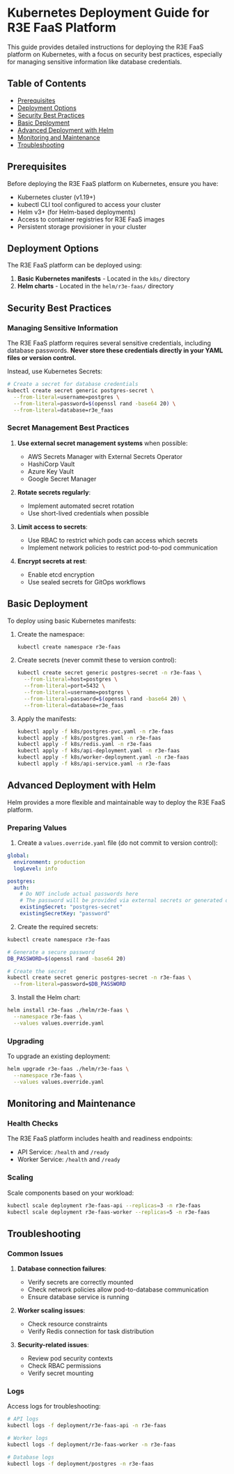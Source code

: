 # Kubernetes Deployment Guide for R3E FaaS Platform

This guide provides detailed instructions for deploying the R3E FaaS platform on Kubernetes, with a focus on security best practices, especially for managing sensitive information like database credentials.

## Table of Contents

- [Prerequisites](#prerequisites)
- [Deployment Options](#deployment-options)
- [Security Best Practices](#security-best-practices)
- [Basic Deployment](#basic-deployment)
- [Advanced Deployment with Helm](#advanced-deployment-with-helm)
- [Monitoring and Maintenance](#monitoring-and-maintenance)
- [Troubleshooting](#troubleshooting)

## Prerequisites

Before deploying the R3E FaaS platform on Kubernetes, ensure you have:

- Kubernetes cluster (v1.19+)
- kubectl CLI tool configured to access your cluster
- Helm v3+ (for Helm-based deployments)
- Access to container registries for R3E FaaS images
- Persistent storage provisioner in your cluster

## Deployment Options

The R3E FaaS platform can be deployed using:

1. **Basic Kubernetes manifests** - Located in the `k8s/` directory
2. **Helm charts** - Located in the `helm/r3e-faas/` directory

## Security Best Practices

### Managing Sensitive Information

The R3E FaaS platform requires several sensitive credentials, including database passwords. **Never store these credentials directly in your YAML files or version control.**

Instead, use Kubernetes Secrets:

```bash
# Create a secret for database credentials
kubectl create secret generic postgres-secret \
  --from-literal=username=postgres \
  --from-literal=password=$(openssl rand -base64 20) \
  --from-literal=database=r3e_faas
```

### Secret Management Best Practices

1. **Use external secret management systems** when possible:
   - AWS Secrets Manager with External Secrets Operator
   - HashiCorp Vault
   - Azure Key Vault
   - Google Secret Manager

2. **Rotate secrets regularly**:
   - Implement automated secret rotation
   - Use short-lived credentials when possible

3. **Limit access to secrets**:
   - Use RBAC to restrict which pods can access which secrets
   - Implement network policies to restrict pod-to-pod communication

4. **Encrypt secrets at rest**:
   - Enable etcd encryption
   - Use sealed secrets for GitOps workflows

## Basic Deployment

To deploy using basic Kubernetes manifests:

1. Create the namespace:
   ```bash
   kubectl create namespace r3e-faas
   ```

2. Create secrets (never commit these to version control):
   ```bash
   kubectl create secret generic postgres-secret -n r3e-faas \
     --from-literal=host=postgres \
     --from-literal=port=5432 \
     --from-literal=username=postgres \
     --from-literal=password=$(openssl rand -base64 20) \
     --from-literal=database=r3e_faas
   ```

3. Apply the manifests:
   ```bash
   kubectl apply -f k8s/postgres-pvc.yaml -n r3e-faas
   kubectl apply -f k8s/postgres.yaml -n r3e-faas
   kubectl apply -f k8s/redis.yaml -n r3e-faas
   kubectl apply -f k8s/api-deployment.yaml -n r3e-faas
   kubectl apply -f k8s/worker-deployment.yaml -n r3e-faas
   kubectl apply -f k8s/api-service.yaml -n r3e-faas
   ```

## Advanced Deployment with Helm

Helm provides a more flexible and maintainable way to deploy the R3E FaaS platform.

### Preparing Values

1. Create a `values.override.yaml` file (do not commit to version control):

```yaml
global:
  environment: production
  logLevel: info

postgres:
  auth:
    # Do NOT include actual passwords here
    # The password will be provided via external secrets or generated during installation
    existingSecret: "postgres-secret"
    existingSecretKey: "password"
```

2. Create the required secrets:

```bash
kubectl create namespace r3e-faas

# Generate a secure password
DB_PASSWORD=$(openssl rand -base64 20)

# Create the secret
kubectl create secret generic postgres-secret -n r3e-faas \
  --from-literal=password=$DB_PASSWORD
```

3. Install the Helm chart:

```bash
helm install r3e-faas ./helm/r3e-faas \
  --namespace r3e-faas \
  --values values.override.yaml
```

### Upgrading

To upgrade an existing deployment:

```bash
helm upgrade r3e-faas ./helm/r3e-faas \
  --namespace r3e-faas \
  --values values.override.yaml
```

## Monitoring and Maintenance

### Health Checks

The R3E FaaS platform includes health and readiness endpoints:

- API Service: `/health` and `/ready`
- Worker Service: `/health` and `/ready`

### Scaling

Scale components based on your workload:

```bash
kubectl scale deployment r3e-faas-api --replicas=3 -n r3e-faas
kubectl scale deployment r3e-faas-worker --replicas=5 -n r3e-faas
```

## Troubleshooting

### Common Issues

1. **Database connection failures**:
   - Verify secrets are correctly mounted
   - Check network policies allow pod-to-database communication
   - Ensure database service is running

2. **Worker scaling issues**:
   - Check resource constraints
   - Verify Redis connection for task distribution

3. **Security-related issues**:
   - Review pod security contexts
   - Check RBAC permissions
   - Verify secret mounting

### Logs

Access logs for troubleshooting:

```bash
# API logs
kubectl logs -f deployment/r3e-faas-api -n r3e-faas

# Worker logs
kubectl logs -f deployment/r3e-faas-worker -n r3e-faas

# Database logs
kubectl logs -f deployment/postgres -n r3e-faas
```
